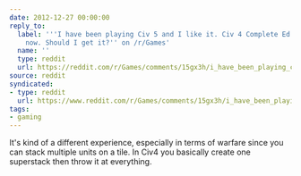 ```yaml
---
date: 2012-12-27 00:00:00
reply_to:
  label: '''I have been playing Civ 5 and I like it. Civ 4 Complete Ed. is on sale
    now. Should I get it?'' on /r/Games'
  name: ''
  type: reddit
  url: https://reddit.com/r/Games/comments/15gx3h/i_have_been_playing_civ_5_and_i_like_it_civ_4/
source: reddit
syndicated:
- type: reddit
  url: https://www.reddit.com/r/Games/comments/15gx3h/i_have_been_playing_civ_5_and_i_like_it_civ_4/c7mcy7q/
tags:
- gaming
---
```


It's kind of a different experience, especially in terms of warfare since you can stack multiple units on a tile. In Civ4 you basically create one superstack then throw it at everything.